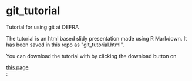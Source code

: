 # git_tutorial
Tutorial for using git at DEFRA

The tutorial is an html based slidy presentation made using R Markdown. It has been saved in this repo as "git_tutorial.html".

You can download the tutorial with by clicking the download button on 
<div class="BtnGroup">
      <a id="raw-url" class="btn btn-sm BtnGroup-item" href="/git_tutorial.html">this page</a>
      </div>:

